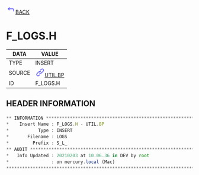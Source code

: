 <img src="../.resources/themes/unicons-line-6563ff/corner-up-left-alt.svg" alt="BACK" width="25" />[BACK](../DOCS/UTIL.BP.md)  
# F_LOGS.H  
|DATA|VALUE|
| --- | --- |
|TYPE|INSERT|
|SOURCE|<img src="../.resources/themes/unicons-line-6563ff/link.svg" alt="UTIL.BP" width="25" />[UTIL.BP](../DOCS/UTIL.BP.md)|
|ID|F_LOGS.H|
    
    
## HEADER INFORMATION  
```javascript
** INFORMATION ****************************************************************
*    Insert Name : F_LOGS.H - UTIL.BP
*           Type : INSERT
*       Filename : LOGS
*         Prefix : S_L_
** AUDIT **********************************************************************
*   Info Updated : 20210203 at 10.06.36 in DEV by root
*                : on mercury.local (Mac)
*******************************************************************************
```
